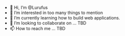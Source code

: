 - 👋 Hi, I’m @Lurufus
- 👀 I’m interested in too many things to mention
- 🌱 I’m currently learning how to build web applications. 
- 💞️ I’m looking to collaborate on ... TBD
- 📫 How to reach me ... TBD

<!---
Lurufus/Lurufus is a ✨ special ✨ repository because its `README.md` (this file) appears on your GitHub profile.
You can click the Preview link to take a look at your changes.
--->
